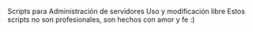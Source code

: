 Scripts para Administración de servidores
Uso y modificación libre
Estos scripts no son profesionales, son hechos con amor y fe :)
